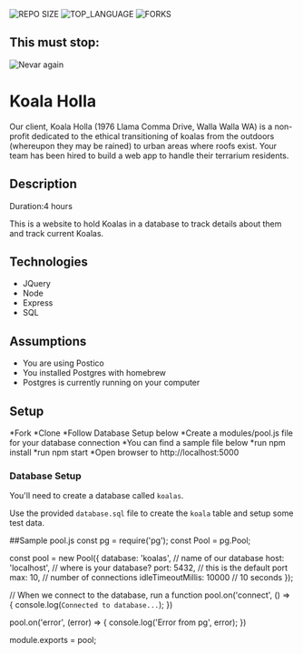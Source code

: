 ![REPO SIZE](https://img.shields.io/github/repo-size/jmicko/koala-holla-jens-master.svg?style=flat-square)
![TOP_LANGUAGE](https://img.shields.io/github/languages/top/jmicko/koala-holla-jens-master.svg?style=flat-square)
![FORKS](https://img.shields.io/github/forks/jmicko/koala-holla-jens-master.svg?style=social)

## This must stop:

![Nevar again](https://i.makeagif.com/media/8-22-2014/GO_DT4.gif)

# Koala Holla

Our client, Koala Holla (1976 Llama Comma Drive, Walla Walla WA) is a non-profit dedicated to the ethical transitioning of koalas from the outdoors (whereupon they may be rained) to urban areas where roofs exist. Your team has been hired to build a web app to handle their terrarium residents.

## Description

Duration:4 hours

This is a website to hold Koalas in a database to track details about them and track current Koalas.

## Technologies

- JQuery
- Node
- Express
- SQL

## Assumptions

- You are using Postico
- You installed Postgres with homebrew
- Postgres is currently running on your computer

## Setup

*Fork
*Clone
*Follow Database Setup below
*Create a modules/pool.js file for your database connection
*You can find a sample file below
*run npm install
*run npm start
*Open browser to http://localhost:5000

### Database Setup

You'll need to create a database called `koalas`.

Use the provided `database.sql` file to create the `koala` table and setup some test data.

##Sample pool.js
const pg = require('pg');
const Pool = pg.Pool;

const pool = new Pool({
database: 'koalas', // name of our database
host: 'localhost', // where is your database?
port: 5432, // this is the default port
max: 10, // number of connections
idleTimeoutMillis: 10000 // 10 seconds
});

// When we connect to the database, run a function
pool.on('connect', () => {
console.log(`Connected to database...`);
})

pool.on('error', (error) => {
console.log('Error from pg', error);
})

module.exports = pool;
